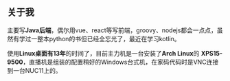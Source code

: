 ## 关于我 

主要写**Java后端**，偶尔用vue、react等写前端，groovy、nodejs都会一点点，虽然有学过一整本python的书但已经全忘光了，最近在学习kotlin。

使用**Linux桌面有13年**的时间了，目前主力机是一台安装了**Arch Linux**的 **XPS15-9500**，直播机是组装的配置稍好的Windows台式机，在家码代码时是VNC连接到一台NUC11上的。
